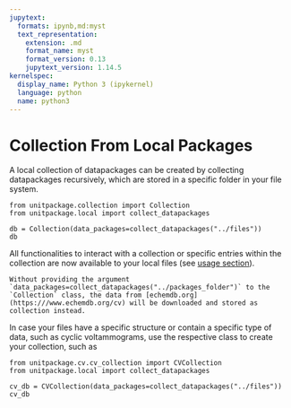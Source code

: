 ```yaml
---
jupytext:
  formats: ipynb,md:myst
  text_representation:
    extension: .md
    format_name: myst
    format_version: 0.13
    jupytext_version: 1.14.5
kernelspec:
  display_name: Python 3 (ipykernel)
  language: python
  name: python3
---
```


# Collection From Local Packages

A local collection of datapackages can be created by collecting datapackages recursively, which are stored in a specific folder in your file system.

```{code-cell} ipython3
from unitpackage.collection import Collection
from unitpackage.local import collect_datapackages

db = Collection(data_packages=collect_datapackages("../files"))
db
```

All functionalities to interact with a collection or specific entries within the collection are now available to your local files (see [usage section](unitpackage_usage.md)).

```{note}
Without providing the argument `data_packages=collect_datapackages("../packages_folder")` to the `Collection` class, the data from [echemdb.org](https:///www.echemdb.org/cv) will be downloaded and stored as collection instead.
```

In case your files have a specific structure or contain a specific type of data, such as cyclic voltammograms, use the respective class to create your collection, such as

```{code-cell} ipython3
from unitpackage.cv.cv_collection import CVCollection
from unitpackage.local import collect_datapackages

cv_db = CVCollection(data_packages=collect_datapackages("../files"))
cv_db
```
